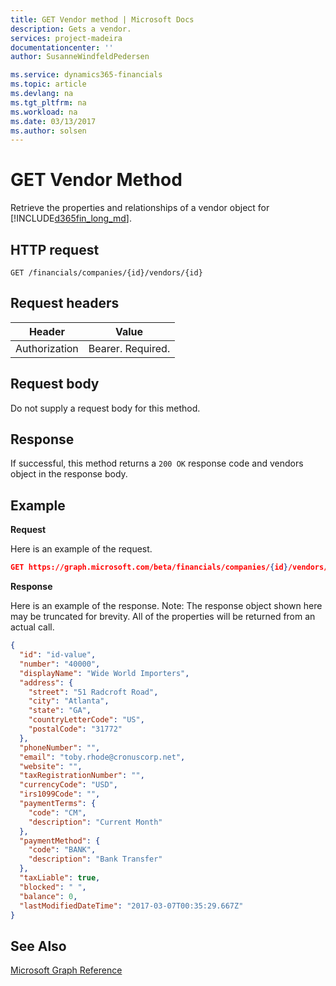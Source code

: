 ```yaml
---
title: GET Vendor method | Microsoft Docs
description: Gets a vendor.
services: project-madeira
documentationcenter: ''
author: SusanneWindfeldPedersen

ms.service: dynamics365-financials
ms.topic: article
ms.devlang: na
ms.tgt_pltfrm: na
ms.workload: na
ms.date: 03/13/2017
ms.author: solsen
---
```


# GET Vendor Method
Retrieve the properties and relationships of a vendor object for [!INCLUDE[d365fin_long_md](../dynamics-nav/includes/d365fin_long_md.md)].


## HTTP request

```
GET /financials/companies/{id}/vendors/{id}
```

## Request headers
|Header|Value|
|------|-----|
|Authorization  |Bearer. Required. |

## Request body
Do not supply a request body for this method.

## Response
If successful, this method returns a ```200 OK``` response code and vendors object in the response body.

## Example

**Request**

Here is an example of the request.
```json
GET https://graph.microsoft.com/beta/financials/companies/{id}/vendors/{id}
```

**Response**

Here is an example of the response. Note: The response object shown here may be truncated for brevity. All of the properties will be returned from an actual call.

```json
{
  "id": "id-value",
  "number": "40000",
  "displayName": "Wide World Importers",
  "address": {
    "street": "51 Radcroft Road",
    "city": "Atlanta",
    "state": "GA",
    "countryLetterCode": "US",
    "postalCode": "31772"
  },
  "phoneNumber": "",
  "email": "toby.rhode@cronuscorp.net",
  "website": "",
  "taxRegistrationNumber": "",
  "currencyCode": "USD",
  "irs1099Code": "",
  "paymentTerms": {
    "code": "CM",
    "description": "Current Month"
  },
  "paymentMethod": {
    "code": "BANK",
    "description": "Bank Transfer"
  },
  "taxLiable": true,
  "blocked": " ",
  "balance": 0,
  "lastModifiedDateTime": "2017-03-07T00:35:29.667Z"
}
```


## See Also
[Microsoft Graph Reference](../api/dynamics_graph_reference.md)  
